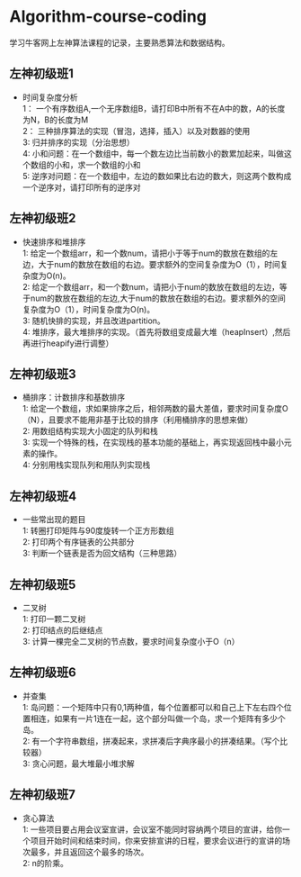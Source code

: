 # Algorithm-course-coding
学习牛客网上左神算法课程的记录，主要熟悉算法和数据结构。
## 左神初级班1
* 时间复杂度分析
<br> 1： 一个有序数组A,一个无序数组B，请打印B中所有不在A中的数，A的长度为N，B的长度为M
<br> 2： 三种排序算法的实现（冒泡，选择，插入）以及对数器的使用
<br> 3:  归并排序的实现（分治思想）
<br> 4:  小和问题：在一个数组中，每一个数左边比当前数小的数累加起来，叫做这个数组的小和，求一个数组的小和
<br> 5:  逆序对问题：在一个数组中，左边的数如果比右边的数大，则这两个数构成一个逆序对，请打印所有的逆序对
## 左神初级班2
* 快速排序和堆排序
<br> 1:  给定一个数组arr，和一个数num，请把小于等于num的数放在数组的左边，大于num的数放在数组的右边。要求额外的空间复杂度为O（1），时间复杂度为O(n)。
<br> 2:  给定一个数组arr，和一个数num，请把小于num的数放在数组的左边，等于num的数放在数组的左边,大于num的数放在数组的右边。要求额外的空间复杂度为O（1），时间复杂度为O(n)。
<br> 3:  随机快排的实现，并且改进partition。
<br> 4:  堆排序，最大堆排序的实现。（首先将数组变成最大堆（heapInsert）,然后再进行heapify进行调整）
## 左神初级班3
* 桶排序：计数排序和基数排序
<br> 1:  给定一个数组，求如果排序之后，相邻两数的最大差值，要求时间复杂度O（N），且要求不能用非基于比较的排序（利用桶排序的思想来做）
<br> 2:  用数组结构实现大小固定的队列和栈
<br> 3:  实现一个特殊的栈，在实现栈的基本功能的基础上，再实现返回栈中最小元素的操作。
<br> 4:  分别用栈实现队列和用队列实现栈
## 左神初级班4
* 一些常出现的题目
<br> 1:  转圈打印矩阵与90度旋转一个正方形数组
<br> 2:  打印两个有序链表的公共部分
<br> 3:  判断一个链表是否为回文结构（三种思路）
## 左神初级班5
* 二叉树
<br> 1:  打印一颗二叉树
<br> 2:  打印结点的后继结点
<br> 3:  计算一棵完全二叉树的节点数，要求时间复杂度小于O（n）
## 左神初级班6
* 并查集
<br> 1:  岛问题：一个矩阵中只有0,1两种值，每个位置都可以和自己上下左右四个位置相连，如果有一片1连在一起，这个部分叫做一个岛，求一个矩阵有多少个岛。
<br> 2:  有一个字符串数组，拼凑起来，求拼凑后字典序最小的拼凑结果。（写个比较器）
<br> 3:  贪心问题，最大堆最小堆求解
## 左神初级班7
* 贪心算法
<br> 1:  一些项目要占用会议室宣讲，会议室不能同时容纳两个项目的宣讲，给你一个项目开始时间和结束时间，你来安排宣讲的日程，要求会议进行的宣讲的场次最多，并且返回这个最多的场次。
<br> 2:  n的阶乘。

